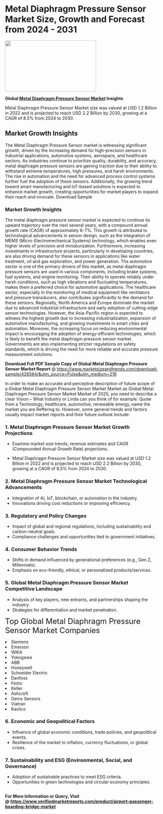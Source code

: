 <H1>Metal Diaphragm Pressure Sensor Market Size, Growth and Forecast from 2024 - 2031</H1><img class="aligncenter size-medium wp-image-584254" src="https://thirdeyenews.in/wp-content/uploads/2024/09/Global-Market-Research-300x168.jpeg" alt="" width="300" height="168" /><p><strong>Global&nbsp;<a href="https://www.marketsizeandtrends.com/download-sample/426584/&amp;utm_source=Pulse&amp;utm_medium=218">Metal Diaphragm Pressure Sensor Market</a> Insights</strong></p><p>Metal Diaphragm Pressure Sensor Market size was valued at USD 1.2 Billion in 2022 and is projected to reach USD 2.2 Billion by 2030, growing at a CAGR of 8.5% from 2024 to 2030.</p><p><h2>Market Growth Insights</h2> The Metal Diaphragm Pressure Sensor market is witnessing significant growth, driven by the increasing demand for high-precision sensors in industrial applications, automotive systems, aerospace, and healthcare sectors. As industries continue to prioritize quality, durability, and accuracy, metal diaphragm pressure sensors are gaining traction due to their ability to withstand extreme temperatures, high pressures, and harsh environments. The rise in automation and the need for advanced process control systems further fuel the adoption of these sensors. Additionally, the growing trend toward smart manufacturing and IoT-based solutions is expected to enhance market growth, creating opportunities for market players to expand their reach and innovate. Download Sample <h3>Market Growth Insights</h3> The metal diaphragm pressure sensor market is expected to continue its upward trajectory over the next several years, with a compound annual growth rate (CAGR) of approximately 6-7%. This growth is attributed to technological advancements in sensor design, such as the integration of MEMS (Micro-Electromechanical Systems) technology, which enables even higher levels of precision and miniaturization. Furthermore, increasing investments in infrastructure projects, particularly in developing countries, are also driving demand for these sensors in applications like water treatment, oil and gas exploration, and power generation. The automotive sector is one of the primary drivers of this market, as metal diaphragm pressure sensors are used in various components, including brake systems, fuel systems, and engine monitoring. Their ability to operate reliably under harsh conditions, such as high vibrations and fluctuating temperatures, makes them a preferred choice for automotive applications. The healthcare sector, especially in the monitoring of medical equipment like ventilators and pressure transducers, also contributes significantly to the demand for these sensors. Regionally, North America and Europe dominate the market due to advanced industrial infrastructure and early adoption of cutting-edge sensor technologies. However, the Asia-Pacific region is expected to witness the highest growth due to increasing industrialization, expansion of automotive manufacturing, and growing investments in smart cities and automation. Moreover, the increasing focus on reducing environmental impact is encouraging the adoption of energy-efficient technologies, which is likely to benefit the metal diaphragm pressure sensor market. Governments are also implementing stricter regulations on safety standards, which is driving the need for more reliable and accurate pressure measurement solutions. </p><p><span class=""><strong>Download Full PDF Sample Copy of Global Metal Diaphragm Pressure Sensor Market Report</strong> @ <a href="https://www.marketsizeandtrends.com/download-sample/426584/&amp;utm_source=Pulse&amp;utm_medium=218" target="_blank">https://www.marketsizeandtrends.com/download-sample/426584/&amp;utm_source=Pulse&amp;utm_medium=218</a></span></p><p>In order to make an accurate and perceptive description of future scope of a Global&nbsp;Metal Diaphragm Pressure Sensor Market Market as Global&nbsp;Metal Diaphragm Pressure Sensor Market Market of 2025, you need to describe a clear Vision &ndash; What Industry or Linda can you think of for example: Quote from a Technology, healthcare, automotive, renewable energy, name the market you are Reffering to. However, some general trends and factors usually impact market reports and their future outlook include:</p><h3>1.&nbsp;<strong>Metal Diaphragm Pressure Sensor Market Growth Projections</strong></h3><ul><li>Examine market size trends, revenue estimates and CAGR (Compounded Annual Growth Rate) projections.</li><li><p>Metal Diaphragm Pressure Sensor Market size was valued at USD 1.2 Billion in 2022 and is projected to reach USD 2.2 Billion by 2030, growing at a CAGR of 8.5% from 2024 to 2030.</p></li></ul><h3>2.&nbsp;<strong>Metal Diaphragm Pressure Sensor Market Technological Advancements</strong></h3><ul><li>Integration of AI, IoT, blockchain, or automation in the industry.</li><li>Innovations driving cost reductions or improving efficiency.</li></ul><h3>3.&nbsp;<strong>Regulatory and Policy Changes</strong></h3><ul><li>Impact of global and regional regulations, including sustainability and carbon-neutral goals.</li><li>Compliance challenges and opportunities tied to government initiatives.</li></ul><h3>4.&nbsp;<strong>Consumer Behavior Trends</strong></h3><ul><li>Shifts in demand influenced by generational preferences (e.g., Gen Z, Millennials).</li><li>Emphasis on eco-friendly, ethical, or personalized products/services.</li></ul><h3>5.&nbsp;<strong>Global Metal Diaphragm Pressure Sensor Market Competitive Landscape</strong></h3><ul><li>Analysis of key players, new entrants, and partnerships shaping the industry.</li><li>Strategies for differentiation and market penetration.</li></ul><p data-pm-slice="1 1 []"><span style="color: inherit; font-family: inherit; font-size: 25px;">Top Global Metal Diaphragm Pressure Sensor Market Companies</span></p><div class="" data-test-id=""><p><li>Siemens</li><li> Emerson</li><li> WIKA</li><li> Yokogawa</li><li> ABB</li><li> Honeywell</li><li> Schneider Electric</li><li> Danfoss</li><li> Festo</li><li> Keller</li><li> Ashcroft</li><li> Gems Sensors</li><li> Viatran</li><li> Kavlico</li></p></div><h3>6.&nbsp;<strong>Economic and Geopolitical Factors</strong></h3><ul><li>Influence of global economic conditions, trade policies, and geopolitical events.</li><li>Resilience of the market to inflation, currency fluctuations, or global crises.</li></ul><h3>7.&nbsp;<strong>Sustainability and ESG (Environmental, Social, and Governance)</strong></h3><ul><li>Adoption of sustainable practices to meet ESG criteria.</li><li>Opportunities in green technologies and circular economy principles.</li></ul><h2><strong style="font-size: 14px;">For More Information or Query, Visit @&nbsp;</strong><a style="background-color: #ffffff; font-size: 14px;" href="https://www.marketsizeandtrends.com/report/metal-diaphragm-pressure-sensor-market/" target="_blank">https://www.verifiedmarketreports.com/product/airport-passenger-boarding-bridge-market</a></h2>
